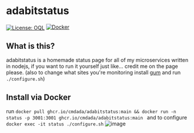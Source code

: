 <!--
# README.md
# cmdada/adabitstatus
-->
adabitstatus
=================
<a href="https://oql.avris.it/license/v1.1" target="_blank" rel="noopener"><img src="https://badgers.space/badge/License/OQL/pink" alt="License: OQL" style="vertical-align: middle;"/></a>
[![Docker](https://github.com/cmdada/adabitstatus/actions/workflows/docker-publish.yml/badge.svg)](https://github.com/cmdada/adabitstatus/actions/workflows/docker-publish.yml)
<p></p>

What is this?
--------------------------
adabitstatus is a homemade status page for all of my microservices written in nodejs, if you want to run it yourself just like... credit me on the page please. (also to change what sites you're monitoring install [gum](https://github.com/charmbracelet/gum) and run ```./configure.sh```)

Install via Docker
--------------------------
run ```docker pull ghcr.io/cmdada/adabitstatus:main && docker run -n status -p 3001:3001 ghcr.io/cmdada/adabitstatus:main ```
and to configure ```docker exec -it status ./configure.sh```
![image](https://github.com/user-attachments/assets/daaa4307-26d9-41af-ad93-a7b46ca97b44)

